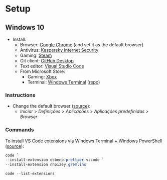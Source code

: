 # Setup

## Windows 10

- Install:
    - Browser: [Google Chrome](https://www.google.com/chrome/) (and set it as the default browser)
    - Antivirus: [Kaspersky Internet Security](https://www.kaspersky.com/internet-security)
    - Gaming: [Steam](https://store.steampowered.com/)
    - Git client: [GitHub Desktop](https://desktop.github.com/)
    - Text editor: [Visual Studio Code](https://code.visualstudio.com/)
    - From Microsoft Store:
        - Gaming: [Xbox](https://www.microsoft.com/store/productId/9MV0B5HZVK9Z)
        - Terminal: [Windows Terminal](https://www.microsoft.com/store/productId/9N0DX20HK701) ([repo](https://github.com/microsoft/terminal))

### Instructions
- Change the default browser ([source](https://support.google.com/chrome/answer/95417)):
    - _Iniciar_ > _Definições_ > _Aplicações_ > _Aplicações predefinidas_ > _Browser_

### Commands

To install VS Code extensions via Windows Terminal + Windows PowerShell ([source](https://stackoverflow.com/a/72988250)):

```PowerShell
code `
--install-extension esbenp.prettier-vscode `
--install-extension nhoizey.gremlins
```

```PowerShell
code --list-extensions
```
